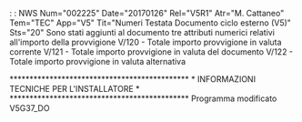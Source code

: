  :  : NWS Num="002225" Date="20170126" Rel="V5R1" Atr="M. Cattaneo" Tem="TEC" App="V5" Tit="Numeri Testata Documento ciclo esterno (V5)" Sts="20"
Sono stati aggiunti al documento tre attributi numerici relativi all'importo della provvigione 
V/120 - Totale importo provvigione in valuta corrente
V/121 - Totale importo provvigione in valuta del documento
V/122 - Totale importo provvigione in valuta alternativa

\*\*\*\*\*\*\*\*\*\*\*\*\*\*\*\*\*\*\*\*\*\*\*\*\*\*\*\*\*\*\*\*\*\*\*\*\*\*\*\*\*\*\*\*\*
\* INFORMAZIONI TECNICHE PER L'INSTALLATORE  \*
\*\*\*\*\*\*\*\*\*\*\*\*\*\*\*\*\*\*\*\*\*\*\*\*\*\*\*\*\*\*\*\*\*\*\*\*\*\*\*\*\*\*\*\*\*
Programma modificato
V5G37_DO

